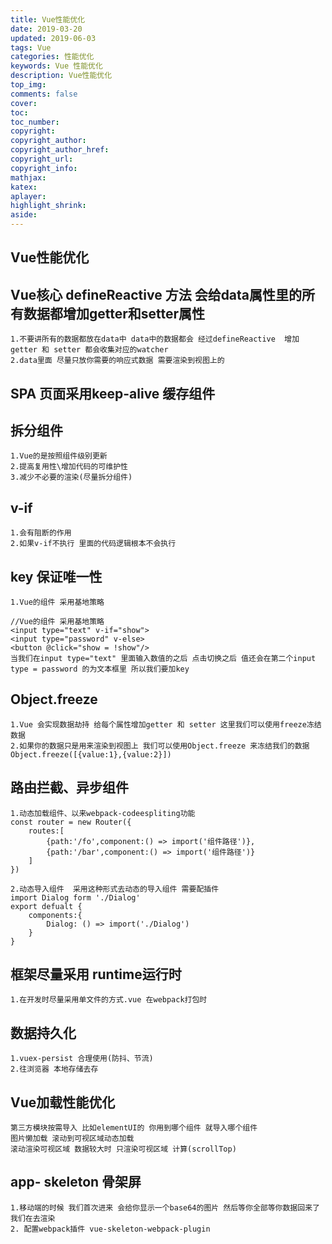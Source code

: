 ```yaml
---
title: Vue性能优化
date: 2019-03-20
updated: 2019-06-03
tags: Vue 
categories: 性能优化
keywords: Vue 性能优化
description: Vue性能优化
top_img:
comments: false
cover:
toc:
toc_number:
copyright:
copyright_author:
copyright_author_href:
copyright_url:
copyright_info:
mathjax:
katex:
aplayer:
highlight_shrink:
aside:
---
```

## Vue性能优化

## Vue核心 defineReactive 方法  会给data属性里的所有数据都增加getter和setter属性

```JS
1.不要讲所有的数据都放在data中 data中的数据都会 经过defineReactive  增加getter 和 setter 都会收集对应的watcher
2.data里面 尽量只放你需要的响应式数据 需要渲染到视图上的
```

## SPA 页面采用keep-alive 缓存组件

## 拆分组件

```JS
1.Vue的是按照组件级别更新 
2.提高复用性\增加代码的可维护性
3.减少不必要的渲染(尽量拆分组件)
```

## v-if

```JS
1.会有阻断的作用
2.如果v-if不执行 里面的代码逻辑根本不会执行
```

## key 保证唯一性

```JS
1.Vue的组件 采用基地策略
```

```JS
//Vue的组件 采用基地策略 
<input type="text" v-if="show">
<input type="password" v-else> 
<button @click="show = !show"/>
当我们在input type="text" 里面输入数值的之后 点击切换之后 值还会在第二个input type = password 的为文本框里 所以我们要加key    
```

## Object.freeze

```JS
1.Vue 会实现数据劫持 给每个属性增加getter 和 setter 这里我们可以使用freeze冻结数据
2.如果你的数据只是用来渲染到视图上 我们可以使用Object.freeze 来冻结我们的数据
Object.freeze([{value:1},{value:2}])
```

## 路由拦截、异步组件

```JS
1.动态加载组件、以来webpack-codeespliting功能
const router = new Router({
    routes:[
        {path:'/fo',component:() => import('组件路径')},
        {path:'/bar',component:() => import('组件路径')}
    ]
})
```

```JS
2.动态导入组件  采用这种形式去动态的导入组件 需要配插件
import Dialog form './Dialog'
export defualt {
    components:{
        Dialog: () => import('./Dialog')
    }
}
```

## 框架尽量采用 runtime运行时

```JS
1.在开发时尽量采用单文件的方式.vue 在webpack打包时
```

## 数据持久化

```JS
1.vuex-persist 合理使用(防抖、节流)
2.往浏览器 本地存储去存
```

## Vue加载性能优化

```JS
第三方模块按需导入 比如elementUI的 你用到哪个组件 就导入哪个组件
图片懒加载 滚动到可视区域动态加载
滚动渲染可视区域 数据较大时 只渲染可视区域 计算(scrollTop)
```

## app- skeleton 骨架屏

```JS
1.移动端的时候 我们首次进来 会给你显示一个base64的图片 然后等你全部等你数据回来了 我们在去渲染
2. 配置webpack插件 vue-skeleton-webpack-plugin 
```

